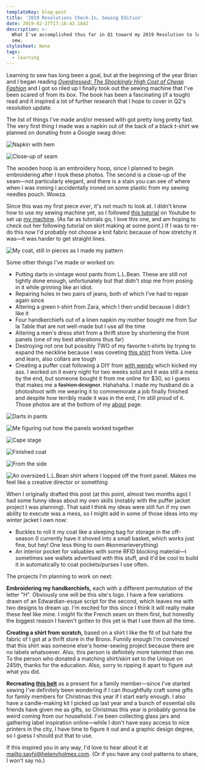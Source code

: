 ```yaml
---
templateKey: blog-post
title: '2019 Resolutions Check-In, Sewing Edition'
date: 2019-02-27T17:16:43.184Z
description: >-
  What I've accomplished thus far in Q1 toward my 2019 Resolution to learn to
  sew.
stylesheet: None
tags:
  - learning
---
```

Learning to sew has long been a goal, but at the beginning of the year Brian and I began reading [_Overdressed: The Shockingly High Cost of Cheap Fashion_](https://www.goodreads.com/book/show/11797414-overdressed) and I got so riled up I finally took out the sewing machine that I've been scared of from its box. The book has been a fascinating (if a tough) read and it inspired a lot of further research that I hope to cover in Q2's resolution update.

The list of things I've made and/or messed with got pretty long pretty fast. The very first thing I made was a napkin out of the back of a black t-shirt we planned on donating from a Google swag drive:

![Napkin with hem](/img/img_4502.jpg)

![Close-up of seam](/img/img_4503.jpg)

The wooden hoop is an embroidery hoop, since I planned to begin embroidering after I took these photos. The second is a close-up of the seam—not particularly elegant, and there is a stain you can see of where when I was ironing I accidentally ironed on some plastic from my sewing needles pouch. Wowza.

Since this was my first piece _ever_, it's not much to look at. I didn't know how to use my sewing machine yet, so I followed [this tutorial](https://youtu.be/rnTwT-ifLkU) on Youtube to set up [my machine](https://www.amazon.com/gp/product/B00VV4ZWBQ/ref=oh_aui_search_asin_title?ie=UTF8&psc=1). (As far as tutorials go, I love this one, and am hoping to check out her following tutorial on skirt making at some point.) If I was to re-do this now I'd probably not choose a knit fabric because of how stretchy it was—it was harder to get straight lines.

![My coat, still in pieces as I made my pattern](/img/img_4620.jpg)

Some other things I've made or worked on:

* Putting darts in vintage wool pants from L.L.Bean. These are still not tightly done enough, unfortunately but that didn't stop me from posing in it while grinning like an idiot.
* Repairing holes in two pairs of jeans, both of which I've had to repair again since
* Altering a green t-shirt from Zara, which I then undid because I didn't like it
* Four handkerchiefs out of a linen napkin my mother bought me from Sur la Table that are not well-made but I use all the time
* Altering a men's dress shirt from a thrift store by shortening the front panels (one of my best alterations thus far)
* Destroying not one but possibly TWO of my favorite t-shirts by trying to expand the neckline because I was coveting [this shirt](https://www.vettacapsule.com/collections/tops/products/the-convertible-tee?variant=8985870925860) from Vetta. Live and learn, also collars are tough
* Creating a puffer coat following a DIY from [with wendy](https://www.youtube.com/user/withwendy) which kicked my ass. I worked on it every night for two weeks solid and it was still a mess by the end, but someone bought it from me online for $30, so I guess that makes me a ~~fashion designer~~. Hahahaha. I made my husband do a photoshoot with me wearing it to commemorate a job finally finished and despite how terribly made it was in the end, I'm still proud of it. Those photos are at the bottom of my [about](/about/) page.

![Darts in pants](/img/img_4580.jpg)

![Me figuring out how the panels worked together](/img/57333329299__6ad1d914-aa55-4862-81f1-aa41141cdfa4.jpg)

![Cape stage](/img/img_4636.jpg)

![Finished coat](/img/_dsf4684.jpg)

![From the side](/img/_dsf4687.jpg)

![An oversized L.L.Bean shirt where I lopped off the front panel. Makes me feel like a creative director or something](/img/img_4709.jpg)

When I originally drafted this post (at this point, almost two months ago) I had some funny ideas about my own skills (notably with the puffer jacket project I was planning). That said I think my ideas were still fun if my own ability to execute was a mess, so I might add in some of those ideas into my winter jacket I own now:

* Buckles to roll it my coat like a sleeping bag for storage in the off-season (I currently have it shoved into a small basket, which works just fine, but hey! One less thing to own #konmarieverything)
* An interior pocket for valuables with some RFID blocking material—I sometimes see wallets advertised with this stuff, and it'd be cool to build it in automatically to coat pockets/purses I use often.

The projects I'm planning to work on next:

**Embroidering my handkerchiefs,** each with a different permutation of the letter "H". Obviously one will be this site's logo. I have a few variations drawn of an Edwardian-esque script for the second, which leaves me with two designs to dream up. I'm excited for this since I think it will really make these feel like mine. I might fix the French seam on them first, but honestly the biggest reason I haven't gotten to this yet is that I use them all the time.

**Creating a shirt from scratch,** based on a shirt I like the fit of but hate the fabric of I got at a thrift store in the Bronx. Funnily enough I'm convinced that this shirt was someone else's home-sewing project because there are no labels whatsoever. Also, this person is definitely more talented than me. To the person who donated a matching shirt/skirt set to the Unique on 245th, thanks for the education. Also, sorry to ripping it apart to figure out what you did. 

**Recreating [this belt](https://elizabethsuzann.com/products/asawa-tie-belt-midweight-linen)** as a present for a family member—since I've started sewing I've definitely been wondering if I can thoughtfully craft some gifts for family members for Christmas this year if I start early enough. I also have a candle-making kit I picked up last year and a bunch of essential oils friends have given me as gifts, so Christmas this year is probably gonna be weird coming from our household. I've been collecting glass jars and gathering label inspiration online—while I don't have easy access to nice printers in the city, I have time to figure it out and a graphic design degree, so I guess I should put that to use.

If this inspired you in any way, I'd love to hear about it at <mailto:sayhi@helenvholmes.com>. (Or if you have any cool patterns to share, I won't say no.)
